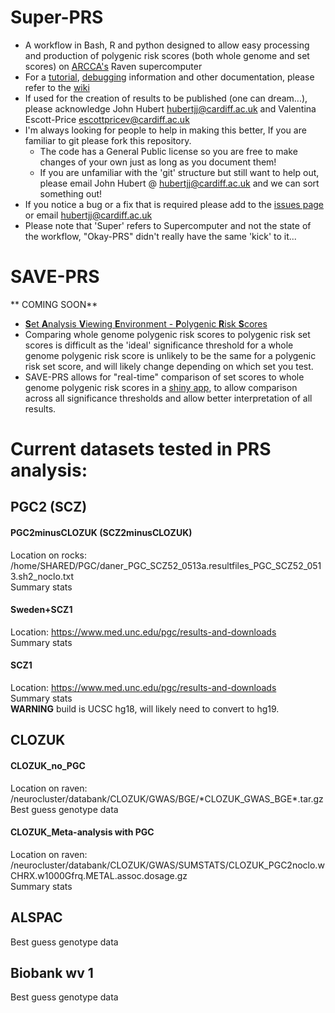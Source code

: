 # Super-PRS

* A workflow in Bash, R and python designed to allow easy processing and production of polygenic risk scores (both whole genome and set scores) on [ARCCA's](http://www.cardiff.ac.uk/advanced-research-computing) Raven supercomputer
* For a [tutorial](http://gitlab.psycm.cf.ac.uk/john/Schizophrenia_PRS_pipeline_scripts/wikis/example-prs-tutorial), [debugging](http://gitlab.psycm.cf.ac.uk/john/Schizophrenia_PRS_pipeline_scripts/wikis/debugging_long) information and other documentation, please refer to the [wiki](http://gitlab.psycm.cf.ac.uk/john/Schizophrenia_PRS_pipeline_scripts/wikis/home)
* If used for the creation of results to be published (one can dream...), please acknowledge  John Hubert <a href="mailto:hubertjj@cardiff.ac.uk">hubertjj@cardiff.ac.uk</a> and Valentina Escott-Price <a href="mailto:escottpricev@cardiff.ac.uk">escottpricev@cardiff.ac.uk</a>
* I'm always looking for people to help in making this better, If you are familiar to git please fork this repository. 
    * The code has a General Public license so you are free to make changes of your own just as long as you document them!
    * If you are unfamiliar with the 'git' structure but still want to help out, please email John Hubert @ <a href="mailto:hubertjj@cardiff.ac.uk">hubertjj@cardiff.ac.uk</a> and we can sort something out!
* If you notice a bug or a fix that is required please add to the [issues page](http://gitlab.psycm.cf.ac.uk/john/Schizophrenia_PRS_pipeline_scripts/issues) or email <a href="mailto:hubertjj@cardiff.ac.uk">hubertjj@cardiff.ac.uk</a>
* Please note that 'Super' refers to Supercomputer and not the state of the workflow, "Okay-PRS" didn't really have the same 'kick' to it...  

 
# SAVE-PRS

** COMING SOON**

* [**S**et **A**nalysis **V**iewing **E**nvironment - **P**olygenic **R**isk **S**cores](https://johnhubertjj.shinyapps.io/Viewing_PRS_two_files/)
* Comparing whole genome polygenic risk scores to polygenic risk set scores is difficult as the 'ideal' significance threshold for a whole genome polygenic risk score is unlikely to be the same for a polygenic risk set score, and will likely change depending on which set you test.
* SAVE-PRS allows for "real-time" comparison of set scores to whole genome polygenic risk scores in a [shiny app](https://shiny.rstudio.com/), to allow comparison across all significance thresholds and allow better interpretation of all results.

# Current datasets tested in PRS analysis:

PGC2 (SCZ)
-------------- 

#### PGC2minusCLOZUK (SCZ2minusCLOZUK)
Location on rocks: /home/SHARED/PGC/daner_PGC_SCZ52_0513a.resultfiles_PGC_SCZ52_0513.sh2_noclo.txt  
Summary stats

#### Sweden+SCZ1
Location: https://www.med.unc.edu/pgc/results-and-downloads  
Summary stats  

#### SCZ1
Location: https://www.med.unc.edu/pgc/results-and-downloads  
Summary stats  
**WARNING** build is UCSC hg18, will likely need to convert to hg19.


CLOZUK
---------------

#### CLOZUK_no_PGC
Location on raven: /neurocluster/databank/CLOZUK/GWAS/BGE/\*CLOZUK_GWAS_BGE\*.tar.gz  
Best guess genotype data

#### CLOZUK_Meta-analysis with PGC
Location on raven: /neurocluster/databank/CLOZUK/GWAS/SUMSTATS/CLOZUK_PGC2noclo.wCHRX.w1000Gfrq.METAL.assoc.dosage.gz  
Summary stats

ALSPAC
---------------
Best guess genotype data

Biobank wv 1
---------------
Best guess genotype data

